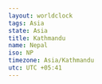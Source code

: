 ```yaml
---
layout: worldclock
tags: Asia
state: Asia
title: Kathmandu
name: Nepal
iso: NP
timezone: Asia/Kathmandu
utc: UTC +05:41
---
```



